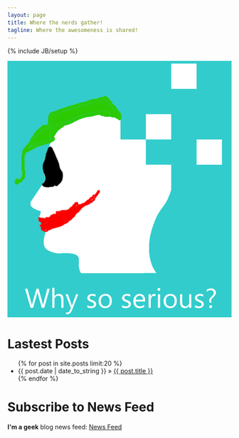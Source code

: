 ```yaml
---
layout: page
title: Where the nerds gather!
tagline: Where the awesomeness is shared!
---
```

{% include JB/setup %}

<p align="center"><img src="/files/index/cover.png" /></p>

# Lastest Posts
<ul class="posts">
{% for post in site.posts limit:20 %}
<li><span>{{ post.date | date_to_string }}</span> &raquo; <a href="{{ BASE_PATH }}{{ post.url }}">{{ post.title }}</a></li>
{% endfor %}
</ul>

# Subscribe to News Feed

**I'm a geek** blog news feed: [News Feed](/atom.xml)